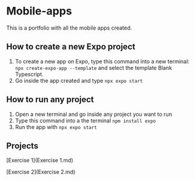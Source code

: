 # Mobile-apps

 This is a portfolio with all the mobile apps created.

## How to create a new Expo project

1. To create a new app on Expo, type this command into a new terminal: `npx create-expo-app --template` and select the template Blank Typescript.
2. Go inside the app created and type `npx expo start`

## How to run any project

1. Open a new terminal and go inside any project you want to run
2. Type this command into a the terminal `npm install expo`
3. Run the app with `npx expo start`

## Projects

[Exercise 1](Exercise 1.md)

[Exercise 2](Exercise 2.md)
